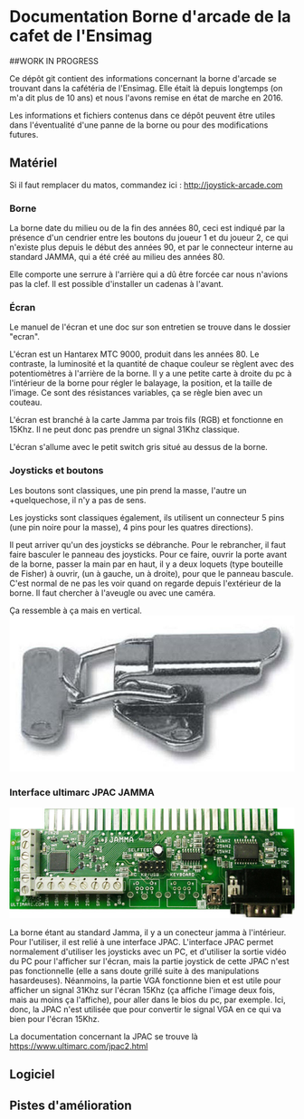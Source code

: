 # Documentation Borne d'arcade de la cafet de l'Ensimag

##WORK IN PROGRESS

Ce dépôt git contient des informations concernant la borne d'arcade
se trouvant dans la cafétéria de l'Ensimag. Elle était là depuis 
longtemps (on m'a dit plus de 10 ans) et nous l'avons remise en état de marche en 2016.

Les informations et fichiers contenus dans ce dépôt peuvent être
utiles dans l'éventualité d'une panne de la borne ou pour des modifications
futures.


## Matériel

Si il faut remplacer du matos, commandez ici : http://joystick-arcade.com

### Borne

La borne date du milieu ou de la fin des années 80, ceci est indiqué par la présence d'un 
cendrier entre les boutons du joueur 1 et du joueur 2, ce qui n'existe plus
depuis le début des années 90, et par le connecteur
interne au standard JAMMA, qui a été créé au milieu des années 80.

Elle comporte une serrure à l'arrière qui a dû être forcée car nous n'avions pas la clef.
Il est possible d'installer un cadenas à l'avant.

### Écran

Le manuel de l'écran et une doc sur son entretien se trouve dans le dossier "ecran".

L'écran est un Hantarex MTC 9000, produit dans les années 80. Le contraste,
la luminosité et la quantité de chaque couleur se règlent avec des 
potentiomètres à l'arrière de la borne.
Il y a une petite carte à droite du pc à l'intérieur de la borne pour régler le
balayage, la position, et la taille de l'image. Ce sont des
résistances variables, ça se règle bien avec un couteau.

L'écran est branché à la carte Jamma par trois fils (RGB) et fonctionne en 15Khz.
Il ne peut donc pas prendre un signal 31Khz classique.

L'écran s'allume avec le petit switch gris situé au dessus de la borne.

### Joysticks et boutons

Les boutons sont classiques, une pin prend la masse, l'autre un +quelquechose, il n'y
a pas de sens.

Les joysticks sont classiques également, ils utilisent un connecteur 5 pins
(une pin noire pour la masse), 4 pins pour les quatres directions). 

Il peut arriver qu'un des joysticks se débranche. Pour le rebrancher, il faut faire basculer
le panneau des joysticks. Pour ce faire, ouvrir la porte avant de la borne, passer la main
par en haut, il y a deux loquets (type bouteille de Fisher) à ouvrir, (un à gauche, un
à droite), pour que le panneau bascule. C'est normal de ne pas les voir quand on regarde depuis l'extérieur de la borne. Il faut chercher à l'aveugle ou avec une caméra. 

Ça ressemble à ça mais en vertical.
![loquet](/images/loquet.jpg)

### Interface ultimarc JPAC JAMMA

![JPAC](/images/jpac.jpg)

La borne étant au standard Jamma, il y a un conecteur jamma à l'intérieur. Pour l'utiliser,
il est relié à une interface JPAC. L'interface JPAC permet normalement d'utiliser les
joysticks avec un PC, et d'utiliser la sortie vidéo du PC pour l'afficher sur l'écran, mais
la partie joystick de cette JPAC n'est pas fonctionnelle (elle a sans doute grillé suite
à des manipulations hasardeuses). Néanmoins, la partie VGA fonctionne bien et est utile pour
afficher un signal 31Khz sur l'écran 15Khz (ça affiche l'image deux fois, mais au moins
ça l'affiche), pour aller dans le bios du pc, par exemple. Ici, donc, la JPAC n'est utilisée
que pour convertir le signal VGA en ce qui va bien pour l'écran 15Khz.

La documentation concernant la JPAC se trouve là https://www.ultimarc.com/jpac2.html


## Logiciel

## Pistes d'amélioration

